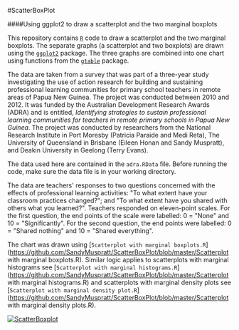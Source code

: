 #ScatterBoxPlot

####Using ggplot2 to draw a scatterplot and the two marginal boxplots

This  repository contains [`R`](http://www.cran.r-project.org/) code to draw a scatterplot and the two marginal boxplots. The separate graphs (a scatterplot and two boxplots) are drawn using the [`ggplot2`](http://cran.r-project.org/web/packages/ggplot2/) package. The three graphs are combined into one chart using functions from the [`gtable`](http://cran.r-project.org/web/packages/gtable) package. 

The data are taken from a survey that was part of a three-year study investigating the use of action research for building and sustaining professional learning communities for primary school teachers in remote areas of Papua New Guinea. The project was conducted between 2010 and 2012. It was funded by the Australian Development Research Awards (ADRA) and is entitled, *Identifying strategies to sustain professional learning communities for teachers in remote primary schools in Papua New Guinea*. The project was conducted by researchers from the National Research Institute in Port Moresby (Patricia Paraide and Medi Reta), The University of Queensland in Brisbane (Eileen Honan and Sandy Muspratt), and Deakin University in Geelong (Terry Evans).

The data used here are contained in the `adra.RData` file. Before running the code, make sure the data file is in your working directory.

The data are teachers' responses to two questions concerned with the effects of professional learning activities: "To what extent have your classroom practices changed?"; and "To what extent have you shared with others what you learned?". Teachers responded on eleven-point scales. For the first question, the end points of the scale were labelled: 0 = "None" and 10 = "Significantly". For the second question, the end points were labelled: 0 = "Shared nothing" and 10 = "Shared everything".  

The chart was drawn using [`Scatterplot with marginal boxplots.R`](https://github.com/SandyMuspratt/ScatterBoxPlot/blob/master/Scatterplot with marginal boxplots.R). Similar logic applies to scatterplots with marginal histograms see [`Scatterplot with marginal histograms.R`](https://github.com/SandyMuspratt/ScatterBoxPlot/blob/master/Scatterplot with marginal histograms.R) and scatterplots with marginal density plots see [`Scatterplot with marginal density plot.R`](https://github.com/SandyMuspratt/ScatterBoxPlot/blob/master/Scatterplot with marginal density plots.R). 

[![ScatterBoxplot](https://dl.dropbox.com/u/16954433/ScatterBoxplot.png)](https://dl.dropbox.com/u/16954433/ScatterBoxplot.png)


